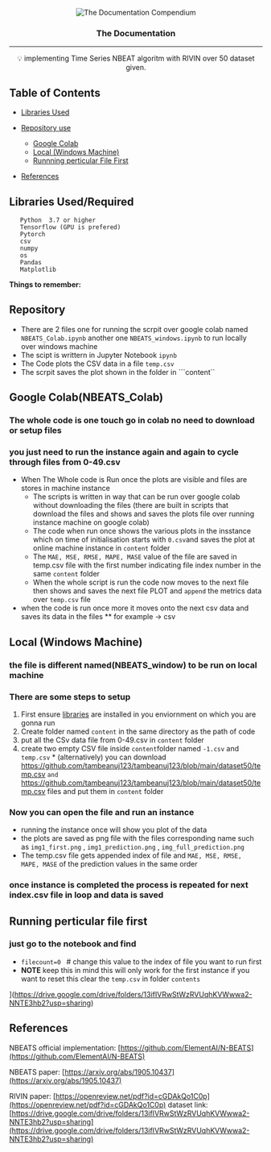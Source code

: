 <p align="center">
 <img src="https://i.imgur.com/rSyq3MW.png" alt="The Documentation Compendium"></a>
</p>

<h3 align="center">The Documentation </h3>

<div align="center">

<!--   <a href="https://www.producthunt.com/posts/the-documentation-compendium?utm_source=badge-top-post-badge&utm_medium=badge&utm_souce=badge-the-documentation-compendium" target="_blank"><img src="https://api.producthunt.com/widgets/embed-image/v1/top-post-badge.svg?post_id=157965&theme=dark&period=daily" alt="The Documentation Compendium - Beautiful README templates that people want to read. | Product Hunt Embed" style="width: 250px; height: 54px;" width="250px" height="54px" /></a> -->

</div>

---

<p align = "center">💡 implementing Time Series NBEAT algoritm with RIVIN over 50 dataset given.</p>


## Table of Contents


- [Libraries Used](#best_practices)
- [Repository use](#templates)
  - [Google Colab](#google_colab)
  - [Local (Windows Machine)](#local)
  - [Runnning perticular File First](#first)

- [References](#acknowledgements)



## Libraries Used/Required<a name = "best_practices"></a>
```
   Python  3.7 or higher
   Tensorflow (GPU is prefered)
   Pytorch 
   csv
   numpy
   os
   Pandas 
   Matplotlib
```
**Things to remember:**


## Repository <a name = "templates"></a>
*   There are 2 files one for running the scrpit over google colab named ```NBEATS_Colab.ipynb``` 
another one ```NBEATS_windows.ipynb``` to run locally over windows machine
*   The scipt is writtern in Jupyter Notebook ```ipynb``` 
*   The Code plots the CSV data in a file ```temp.csv```
*   The scrpit saves the plot shown in the folder in ```content``

## Google Colab(NBEATS_Colab) <a name = "google_colab"></a>
### The whole code is one touch go in colab no need to download or setup files
### you just need to run the instance again and again to cycle through files from 0-49.csv
*   When The Whole code is Run once the plots are visible and files are stores in machine instance
    *   The scripts is written in way that can be run over google colab without downloading the files
     (there are built in scripts that download the files and shows and saves the plots file over running instance machine on google colab)
    *   The code when run once shows the various plots in the insstance which on time of initialisation starts with ```0.csv```and saves the plot
    at online machine instance in ```content``` folder 
    *   The  ```MAE, MSE, RMSE, MAPE, MASE``` value of the file are saved in temp.csv file with the first number indicating file index number
     in the same ```content```     folder
    *   When the whole script is run  the code now moves to the next file then shows and saves the next file PLOT and ```append``` the metrics data over ```temp.csv```
    file
* when the code is run once more it moves onto the next csv data and saves its data in the files 
    ** for example -> csv 
## Local (Windows Machine) <a name = "local"></a>
### the file is different named(NBEATS_window) to be run on local machine
### There are some steps to setup
  1. First ensure [libraries](#best_practices) are installed in you enviornment on which you are gonna run
  2. Create folder named ```content``` in the same directory as the path of code 
  3. put all the CSv data file from 0-49.csv in ```content``` folder
  4. create two empty CSV file inside ```content```folder  named ```-1.csv``` and ```temp.csv```
    * (alternatively) you can download https://github.com/tambeanuj123/tambeanuj123/blob/main/dataset50/temp.csv ```and``` https://github.com/tambeanuj123/tambeanuj123/blob/main/dataset50/temp.csv files and put them in ```content``` folder
### Now you can open the file and run an instance 
*   running the instance once will show you plot of the data 
*   the plots are saved as png file with the files corresponding name such as ```img1_first.png``` , ```img1_prediction.png``` ,  ```img_full_prediction.png```
*   The temp.csv file gets appended  index of file  and ```MAE, MSE, RMSE, MAPE, MASE``` of the prediction values in the same order
### once instance is completed the process is repeated for next index.csv file in loop and data is saved


## Running perticular file first <a name = "first"></a>
### just go to the notebook and  find
- ```filecount=0 ```      # change this value to the index of file you want to run first
- **NOTE** keep this in mind this will only work for the first instance if you want to reset this clear the ```temp.csv``` in folder ```contents```


](https://drive.google.com/drive/folders/13ifIVRwStWzRVUqhKVWwwa2-NNTE3hb2?usp=sharing)

## References <a name = "acknowledgements"></a>

NBEATS official implementation: [https://github.com/ElementAI/N-BEATS](https://github.com/ElementAI/N-BEATS)

NBEATS paper: [https://arxiv.org/abs/1905.10437](https://arxiv.org/abs/1905.10437)

RIVIN paper: [https://openreview.net/pdf?id=cGDAkQo1C0p](https://openreview.net/pdf?id=cGDAkQo1C0p)
dataset link: [https://drive.google.com/drive/folders/13ifIVRwStWzRVUqhKVWwwa2-NNTE3hb2?usp=sharing](https://drive.google.com/drive/folders/13ifIVRwStWzRVUqhKVWwwa2-NNTE3hb2?usp=sharing)


